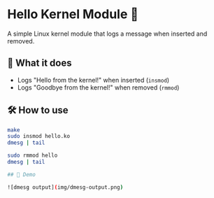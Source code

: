 # Hello Kernel Module 🐧

A simple Linux kernel module that logs a message when inserted and removed.

## 🧠 What it does

- Logs "Hello from the kernel!" when inserted (`insmod`)
- Logs "Goodbye from the kernel!" when removed (`rmmod`)

## 🛠️ How to use

```bash
make
sudo insmod hello.ko
dmesg | tail

sudo rmmod hello
dmesg | tail

## 📸 Demo

![dmesg output](img/dmesg-output.png)
